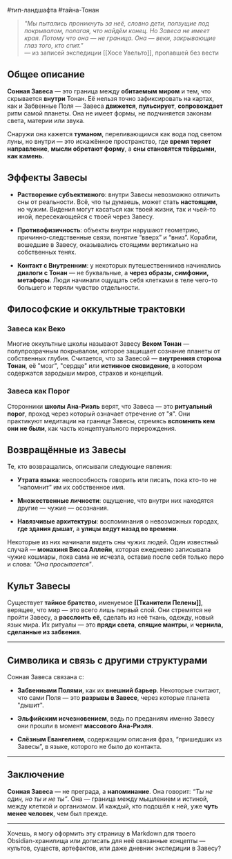 #тип-ландшафта #тайна-Тонан

> _"Мы пытались проникнуть за неё, словно дети, ползущие под покрывалом, полагая, что найдём конец. Но Завеса не имеет края. Потому что она — не граница. Она — веки, закрывающие глаз того, кто спит."_  
> — из записей экспедиции [[Хосе Увельто]], пропавшей без вести

## Общее описание

**Сонная Завеса** — это граница между **обитаемым миром** и тем, что скрывается **внутри** Тонан. Её нельзя точно зафиксировать на картах, как и Забвенные Поля — Завеса **движется**, **пульсирует**, **сопровождает** ритм самой планеты. Она не имеет формы, не подчиняется законам света, материи или звука.

Снаружи она кажется **туманом**, переливающимся как вода под светом луны, но внутри — это искажённое пространство, где **время теряет направление**, **мысли обретают форму**, а **сны становятся твёрдыми, как камень**.

## Эффекты Завесы

- **Растворение субъективного**: внутри Завесы невозможно отличить сны от реальности. Всё, что ты думаешь, может стать **настоящим**, но чужим. Видения могут касаться как твоей жизни, так и чьей-то иной, пересекающейся с твоей через Завесу.
    
- **Противофизичность**: объекты внутри нарушают геометрию, причинно-следственные связи, понятие “вверх” и “вниз”. Корабли, вошедшие в Завесу, оказывались стоящими вертикально на собственных тенях.
    
- **Контакт с Внутренним**: у некоторых путешественников начинались **диалоги с Тонан** — не буквальные, а **через образы, симфонии, метафоры**. Люди начинали ощущать себя клетками в теле чего-то большего и теряли чувство отдельности.
    
## Философские и оккультные трактовки

### Завеса как Веко

Многие оккультные школы называют Завесу **Веком Тонан** — полупрозрачным покрывалом, которое защищает сознание планеты от собственных глубин. Считается, что за Завесой — **внутренняя сторона Тонан**, её "мозг", "сердце" или **истинное сновидение**, в котором содержатся зародыши миров, страхов и концепций.

### Завеса как Порог

Сторонники **школы Ана-Риэль** верят, что Завеса — это **ритуальный порог**, проход через который означает отречение от "я". Они практикуют медитации на границе Завесы, стремясь **вспомнить кем они не были**, как часть концептуального перерождения.

## Возвращённые из Завесы

Те, кто возвращались, описывали следующие явления:

- **Утрата языка**: неспособность говорить или писать, пока кто-то не “напомнит” им их собственное имя.
    
- **Множественные личности**: ощущение, что внутри них находятся другие — чужие — осознания.
    
- **Навязчивые архитектуры**: воспоминания о невозможных городах, **где здания дышат**, а **улицы ведут назад во времени**.
    

Некоторые из них начинали видеть сны чужих людей. Один известный случай — **монахиня Висса Аллейн**, которая ежедневно записывала чужие кошмары, пока сама не исчезла, оставив после себя только перо и слова: _"Она просыпается"_.

## Культ Завесы

Существует **тайное братство**, именуемое **[[Тканители Пелены]]**, верящее, что мир — это всего лишь первый слой. Они стремятся не пройти Завесу, а **расслоить её**, сделать из неё ткань, одежду, новый язык мира. Их ритуалы — это **пряди света**, **спящие мантры**, и **чернила, сделанные из забвения**.

---

## Символика и связь с другими структурами

Сонная Завеса связана с:

- **Забвенными Полями**, как их **внешний барьер**. Некоторые считают, что сами Поля — это **разрывы в Завесе**, через которые планета "дышит".
    
- **Эльфийским исчезновением**, ведь по преданиям именно Завесу они прошли в момент **массового Ана-Риэля**.
    
- **Слёзным Евангелием**, содержащим описания фраз, “пришедших из Завесы”, в языке, которого не было до контакта.
    

---

## Заключение

**Сонная Завеса** — не преграда, а **напоминание**. Она говорит: _“Ты не один, но ты и не ты”_. Она — граница между мышлением и истиной, между клеткой и организмом. И каждый, кто подошёл к ней, уже **чуть менее человек**, чем был прежде.

---

Хочешь, я могу оформить эту страницу в Markdown для твоего Obsidian-хранилища или дописать для неё связанные концепты — культов, существ, артефактов, или даже дневник экспедиции в Завесу?